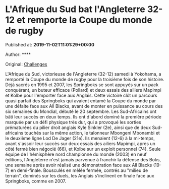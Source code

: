 
# L'Afrique du Sud bat l'Angleterre 32-12 et remporte la Coupe du monde de rugby

Published at: **2019-11-02T11:01:29+00:00**

Author: ****

Original: [Challenges](https://www.challenges.fr/sport/l-afrique-du-sud-bat-l-angleterre-32-12-et-remporte-la-coupe-du-monde-de-rugby_682834)

L'Afrique du Sud, victorieuse de l'Angleterre (32-12) samedi à Yokohama, a remporté la Coupe du monde de rugby pour la troisième fois de son histoire.
Déjà sacrés en 1995 et 2007, les Springboks se sont appuyés sur un pack conquérant, un buteur efficace (Pollard) et deux essais des ailiers Mapimpi et Kolbe pour l'emporter face aux Anglais.
Cette victoire clôt un parcours quasi parfait des Springboks qui avaient entamé la Coupe du monde par une défaite face aux All Blacks, avant de monter en puissance au cours des six semaines du Mondial, débuté le 20 septembre.
Les Sud-Africains ont bâti leur succès en deux temps. Ils ont d'abord dominé la première période marquée par un défi physique très dur, qui a provoqué les sorties prématurées du pilier droit anglais Kyle Sinkler (2e), ainsi que de deux Sud-africains touchés sur la même action, le talonneur Mbongeni Mbonambi et le deuxième ligne Lod De Jager (21e).
Ils menaient (12-6) à la mi-temps, avant s'assoir leur succès sur deux essais des ailiers Mapimpi, après un côté fermé bien négocié (66), et Kolbe sur un exploit personnel (74).
Seule équipe de l'hémisphère nord championne du monde (2003) en neuf éditions, l'Angleterre n'est jamais parvenue à franchir la défense des Boks, une semaine après avoir réalisé une démonstration face aux All Blacks (19-7) en demi-finale.
Bousculés en mêlée fermée, contrés au "milieu de terrain", dominés sur les duels, les Anglais s'inclinent en finale face aux Springboks, comme en 2007.
